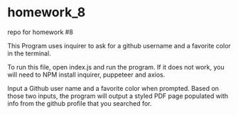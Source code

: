 # homework_8
repo for homework #8

This Program uses inquirer to ask for a github username and a favorite color in the terminal.

To run this file, open index.js and run the program.  If it does not work, you will need to NPM install inquirer, puppeteer and axios.

Input a Github user name and a favorite color when prompted.  Based on those two inputs, the program will output a styled PDF page populated with info from the github profile that you searched for.
 
